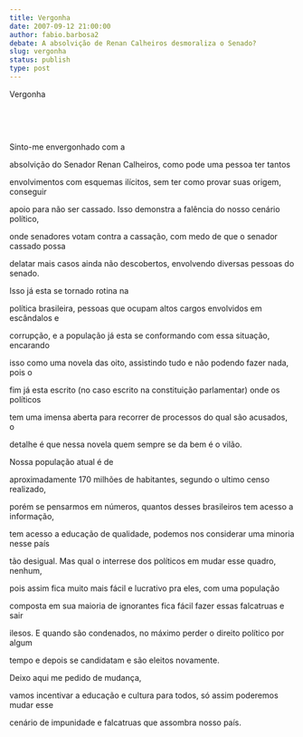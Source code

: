 ```yaml
---
title: Vergonha
date: 2007-09-12 21:00:00
author: fabio.barbosa2
debate: A absolvição de Renan Calheiros desmoraliza o Senado?
slug: vergonha
status: publish 
type: post
---
```


  

  

Vergonha  

  

   

  

   

  

Sinto-me envergonhado com a  

absolvição do Senador Renan Calheiros, como pode uma pessoa ter tantos  

envolvimentos com esquemas ilícitos, sem ter como provar suas origem, conseguir  

apoio para não ser cassado. Isso demonstra a falência do nosso cenário político,  

onde senadores votam contra a cassação, com medo de que o senador cassado possa  

delatar mais casos ainda não descobertos, envolvendo diversas pessoas do senado.  

  

  

Isso já esta se tornado rotina na  

política brasileira, pessoas que ocupam altos cargos envolvidos em escândalos e  

corrupção, e a população já esta se conformando com essa situação, encarando  

isso como uma novela das oito, assistindo tudo e não podendo fazer nada, pois o  

fim já esta escrito (no caso escrito na constituição parlamentar) onde os políticos  

tem uma imensa aberta para recorrer de processos do qual são acusados, o  

detalhe é que nessa novela quem sempre se da bem é o vilão.   

  

Nossa população atual é de  

aproximadamente 170 milhões de habitantes, segundo o ultimo censo realizado,  

porém se pensarmos em números, quantos desses brasileiros tem acesso a informação,  

tem acesso a educação de qualidade, podemos nos considerar uma minoria nesse país  

tão desigual. Mas qual o interrese dos políticos em mudar esse quadro, nenhum,  

pois assim fica muito mais fácil e lucrativo pra eles, com uma população  

composta em sua maioria de ignorantes fica fácil fazer essas falcatruas e sair  

ilesos. E quando são condenados, no máximo perder o direito político por algum  

tempo e depois se candidatam e são eleitos novamente.  

  

Deixo aqui me pedido de mudança,  

vamos incentivar a educação e cultura para todos, só assim poderemos mudar esse  

cenário de impunidade e falcatruas que assombra nosso país.  

  

   

  

